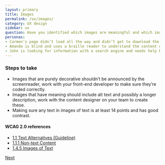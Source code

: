 ```yaml
---
layout: primary
title: Images
permalink: /ux/images/
category: UX design
sidebar: ux
question: Have you identified which images are meaningful and which images are decorative in mockups?
personas:
- Carmen’s page didn’t load all the way and didn’t get to download the images. 
- Amanda is blind and uses a braille reader to understand the content of images. 
- John is looking for information with a search engine and needs help being directed to the right content (descriptive alt tags will improve search).
---
```


### Steps to take
- Images that are purely decorative shouldn’t be announced by the screenreader, work with your front-end developer to make sure they’re coded correctly.
- Images that have meaning should include alt text and possibly a longer description, work with the content designer on your team to create these.
- Making sure any text in images of text is at least 14 points and has good contrast.

#### WCAG 2.0 references
- [1.1 Text Alternatives (Guideline)](https://www.w3.org/WAI/WCAG20/quickref/?showtechniques=11%2C111#text-equiv)
- [1.1.1 Non-text Content](https://www.w3.org/WAI/WCAG20/quickref/?showtechniques=14%2C128&currentsidebar=%23col_overview#text-equiv-all)
- [1.4.5 Images of Text](https://www.w3.org/WAI/WCAG20/quickref/#qr-visual-audio-contrast-text-presentation)

<a class="usa-button button-next" href="{{ site.baseurl }}/ux/touch-targets/">
  Next <i class="fa fa-chevron-right" aria-hidden="true"></i>
</a>
